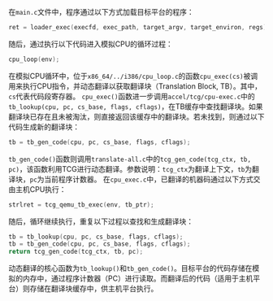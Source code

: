 
在`main.c`文件中，程序通过以下方式加载目标平台的程序：
```c
ret = loader_exec(execfd, exec_path, target_argv, target_environ, regs);
```
随后，通过执行以下代码进入模拟CPU的循环过程：
```c
cpu_loop(env);
```
在模拟CPU循环中，位于`x86_64/../i386/cpu_loop.c`的函数`cpu_exec(cs)`被调用来执行CPU指令，并动态翻译以获取翻译块（Translation Block, TB）。其中，`cs`代表代码段寄存器。
`cpu_exec()`函数进一步调用`accel/tcg/cpu-exec.c`中的`tb_lookup(cpu, pc, cs_base, flags, cflags)`，在TB缓存中查找翻译块。如果翻译块已存在且未被淘汰，则直接返回该缓存中的翻译块。若未找到，则通过以下代码生成新的翻译块：
```c
tb = tb_gen_code(cpu, pc, cs_base, flags, cflags);
```
`tb_gen_code()`函数则调用`translate-all.c`中的`tcg_gen_code(tcg_ctx, tb, pc)`，该函数利用TCG进行动态翻译。参数说明：`tcg_ctx`为翻译上下文，`tb`为翻译块，`pc`为当前程序计数器。
在`cpu_exec.c`中，已翻译的机器码通过以下方式交由主机CPU执行：
```c
strlret = tcg_qemu_tb_exec(env, tb_ptr);
```
随后，循环继续执行，重复以下过程以查找和生成翻译块：
```c
tb = tb_lookup(cpu, pc, cs_base, flags, cflags);
tb = tb_gen_code(cpu, pc, cs_base, flags, cflags);
return tcg_gen_code(tcg_ctx, tb, pc);
```
动态翻译的核心函数为`tb_lookup()`和`tb_gen_code()`。目标平台的代码存储在模拟的内存中，通过程序计数器（PC）进行读取。而翻译后的代码（适用于主机平台）则存储在翻译块缓存中，供主机平台执行。
